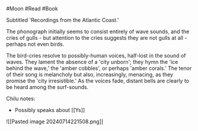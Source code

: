 #Moon #Read #Book 

Subtitled 'Recordings from the Atlantic Coast.'

The phonograph initially seems to consist entirely of wave sounds, and the cries of gulls - but attention to the cries suggests they are not gulls at all - perhaps not even birds.

The bird-cries resolve to possibly-human voices, half-lost in the sound of waves. They lament the absence of a 'city unborn'; they hymn the 'ice behind the wave,' the 'amber cobbles', or perhaps 'amber corals.' The tenor of their song is melancholy but also, increasingly, menacing, as they promise the 'city irresistible.' As the voices fade, distant bells are clearly to be heard among the surf-sounds.

Chilu notes:
- Possibly speaks about [[Ys]]

![[Pasted image 20240714221508.png]]
